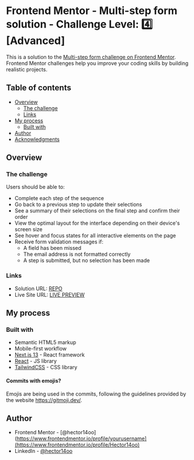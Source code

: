 # Frontend Mentor - Multi-step form solution - Challenge Level: 4️⃣ [Advanced]

This is a solution to the [Multi-step form challenge on Frontend Mentor](https://www.frontendmentor.io/challenges/multistep-form-YVAnSdqQBJ). Frontend Mentor challenges help you improve your coding skills by building realistic projects. 

## Table of contents

- [Overview](#overview)
  - [The challenge](#the-challenge)
  - [Links](#links)
- [My process](#my-process)
  - [Built with](#built-with)
- [Author](#author)
- [Acknowledgments](#acknowledgments)

## Overview

### The challenge

Users should be able to:

- Complete each step of the sequence
- Go back to a previous step to update their selections
- See a summary of their selections on the final step and confirm their order
- View the optimal layout for the interface depending on their device's screen size
- See hover and focus states for all interactive elements on the page
- Receive form validation messages if:
  - A field has been missed
  - The email address is not formatted correctly
  - A step is submitted, but no selection has been made

### Links

- Solution URL: [REPO](https://github.com/Hector14oo/multi-steps-form)
- Live Site URL: [LIVE PREVIEW](https://multi-steps-form-six.vercel.app/)

## My process

### Built with

- Semantic HTML5 markup
- Mobile-first workflow
- [Next.js 13](https://nextjs.org/) - React framework
- [React](https://reactjs.org/) - JS library
- [TailwindCSS](https://tailwindcss.com/) - CSS library

#### Commits with emojis?
Emojis are being used in the commits, following the guidelines provided by the website https://gitmoji.dev/.

## Author

- Frontend Mentor - [@hector14oo](https://www.frontendmentor.io/profile/yourusername](https://www.frontendmentor.io/profile/Hector14oo)
- LinkedIn - [@hector14oo](https://www.linkedin.com/in/hector14oo/)
